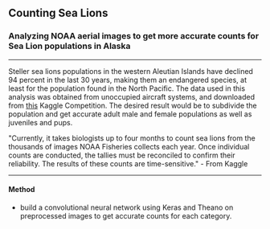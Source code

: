 ## Counting Sea Lions
### Analyzing NOAA aerial images to get more accurate counts for Sea Lion populations in Alaska
----

Steller sea lions populations in the western Aleutian Islands have declined 94 percent in the last 30 years, making them an  endangered species, at least for the population found in the North Pacific. The data used in this analysis was obtained from unoccupied aircraft systems, and downloaded from [this](https://www.kaggle.com/c/noaa-fisheries-steller-sea-lion-population-count) Kaggle Competition. The desired result would be to subdivide the population and get accurate adult male and female populations as well as juveniles and pups.

"Currently, it takes biologists up to four months to count sea lions from the thousands of images NOAA Fisheries collects each year. Once individual counts are conducted, the tallies must be reconciled to confirm their reliability. The results of these counts are time-sensitive." - From Kaggle

____
#### Method
* build a convolutional neural network using Keras and Theano on preprocessed images to get accurate counts for each category.
